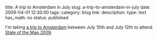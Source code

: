 title: A trip to Amsterdam in July
slug: a-trip-to-amsterdam-in-july
date: 2009-04-01 12:30:00
tags: 
category: blog
link: 
description: 
type: text
has_math: no
status: published

I'm taking [a trip to Amsterdam](https://dplr.it/guest/4c857286bd36c23216ec "https://dplr.it/guest/4c857286bd36c23216ec") between July 10th and July 12th to attend [State of the Map 2009](https://www.stateofthemap.org/ "https://www.stateofthemap.org/").



